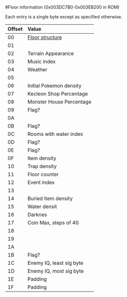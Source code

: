 #Floor information (0x003DC7B0-0x003EB200 in ROM)

Each entry is a single byte except as specified otherwise.


| Offset | Value |
| ------ |:----- |
|00|[Floor structure](floorLayouts.md)|
|01||
|02|Terrain Appearance|
|03|Music index|
|04|Weather|
|05||
|06|Initial Pokemon density|
|07|Kecleon Shop Percentage|
|08|Monster House Percentage|
|09|Flag?|
|0A||
|0B|Flag?|
|0C|Rooms with water index|
|0D|Flag?|
|0E|Flag?|
|0F|Item density|
|10|Trap density|
|11|Floor counter|
|12|Event index|
|13||
|14|Buried Item density|
|15|Water densit|
|16|Darknes|
|17|Coin Max, steps of 40|
|18||
|19||
|1A||
|1B|Flag?|
|1C|Enemy IQ, least sig byte|
|1D|Enemy IQ, most sig byte|
|1E|Padding|
|1F|Padding|


